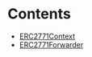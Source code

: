 

# Contents
- [ERC2771Context](ERC2771Context.sol/abstract.ERC2771Context.md)
- [ERC2771Forwarder](ERC2771Forwarder.sol/contract.ERC2771Forwarder.md)
